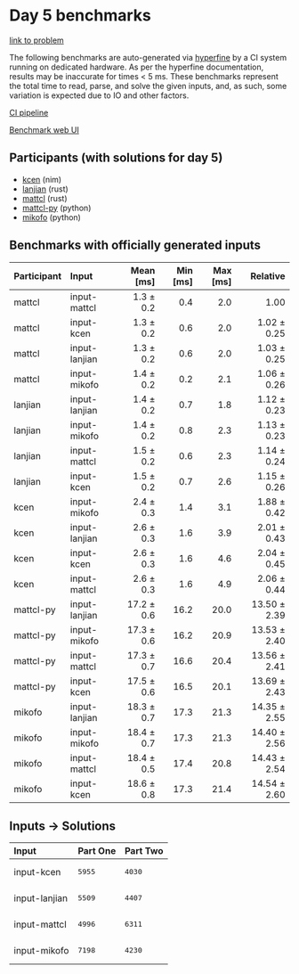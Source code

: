 # Day 5 benchmarks

[link to problem](https://adventofcode.com/2024/day/5)

The following benchmarks are auto-generated via
[hyperfine](https://github.com/sharkdp/hyperfine) by a CI system running on
dedicated hardware. As per the hyperfine documentation, results may be
inaccurate for times < 5 ms. These benchmarks represent the total time to read,
parse, and solve the given inputs, and, as such, some variation is expected due
to IO and other factors.

[CI pipeline](http://ci.papercode.net:8080/teams/main/pipelines/aoc2024)

[Benchmark web UI](https://aoc.ancalagon.black)


## Participants (with solutions for day 5)

- [kcen](https://github.com/kcen/aoc2024) (nim)
- [lanjian](https://github.com/lanjian/aoc-2024) (rust)
- [mattcl](https://github.com/mattcl/aoc2024) (rust)
- [mattcl-py](https://github.com/mattcl/aoc2024-py) (python)
- [mikofo](https://github.com/mikofo/aoc2024) (python)


## Benchmarks with officially generated inputs

| Participant | Input | Mean [ms] | Min [ms] | Max [ms] | Relative |
|:---|:---|---:|---:|---:|---:|
| mattcl | input-mattcl | 1.3 ± 0.2 | 0.4 | 2.0 | 1.00 |
| mattcl | input-kcen | 1.3 ± 0.2 | 0.6 | 2.0 | 1.02 ± 0.25 |
| mattcl | input-lanjian | 1.3 ± 0.2 | 0.6 | 2.0 | 1.03 ± 0.25 |
| mattcl | input-mikofo | 1.4 ± 0.2 | 0.2 | 2.1 | 1.06 ± 0.26 |
| lanjian | input-lanjian | 1.4 ± 0.2 | 0.7 | 1.8 | 1.12 ± 0.23 |
| lanjian | input-mikofo | 1.4 ± 0.2 | 0.8 | 2.3 | 1.13 ± 0.23 |
| lanjian | input-mattcl | 1.5 ± 0.2 | 0.6 | 2.3 | 1.14 ± 0.24 |
| lanjian | input-kcen | 1.5 ± 0.2 | 0.7 | 2.6 | 1.15 ± 0.26 |
| kcen | input-mikofo | 2.4 ± 0.3 | 1.4 | 3.1 | 1.88 ± 0.42 |
| kcen | input-lanjian | 2.6 ± 0.3 | 1.6 | 3.9 | 2.01 ± 0.43 |
| kcen | input-kcen | 2.6 ± 0.3 | 1.6 | 4.6 | 2.04 ± 0.45 |
| kcen | input-mattcl | 2.6 ± 0.3 | 1.6 | 4.9 | 2.06 ± 0.44 |
| mattcl-py | input-lanjian | 17.2 ± 0.6 | 16.2 | 20.0 | 13.50 ± 2.39 |
| mattcl-py | input-mikofo | 17.3 ± 0.6 | 16.2 | 20.9 | 13.53 ± 2.40 |
| mattcl-py | input-mattcl | 17.3 ± 0.7 | 16.6 | 20.4 | 13.56 ± 2.41 |
| mattcl-py | input-kcen | 17.5 ± 0.6 | 16.5 | 20.1 | 13.69 ± 2.43 |
| mikofo | input-lanjian | 18.3 ± 0.7 | 17.3 | 21.3 | 14.35 ± 2.55 |
| mikofo | input-mikofo | 18.4 ± 0.7 | 17.3 | 21.3 | 14.40 ± 2.56 |
| mikofo | input-mattcl | 18.4 ± 0.5 | 17.4 | 20.8 | 14.43 ± 2.54 |
| mikofo | input-kcen | 18.6 ± 0.8 | 17.3 | 21.4 | 14.54 ± 2.60 |


## Inputs -> Solutions

| Input | Part One | Part Two |
|:---|:---|:---|
|input-kcen|<pre>5955</pre>|<pre>4030</pre>|
|input-lanjian|<pre>5509</pre>|<pre>4407</pre>|
|input-mattcl|<pre>4996</pre>|<pre>6311</pre>|
|input-mikofo|<pre>7198</pre>|<pre>4230</pre>|